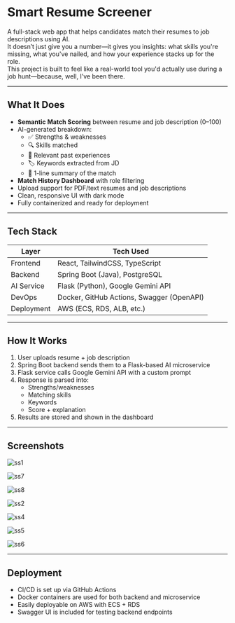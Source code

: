 # Smart Resume Screener

A full-stack web app that helps candidates match their resumes to job descriptions using AI.  
It doesn’t just give you a number—it gives you insights: what skills you're missing, what you've nailed, and how your experience stacks up for the role.  
This project is built to feel like a real-world tool you'd actually use during a job hunt—because, well, I’ve been there.

---

## What It Does

- **Semantic Match Scoring** between resume and job description (0–100)  
- AI-generated breakdown:
  - ✅ Strengths & weaknesses  
  - 🔍 Skills matched  
  - 🧩 Relevant past experiences  
  - 🏷️ Keywords extracted from JD  
  - 💬 1-line summary of the match  
- **Match History Dashboard** with role filtering  
- Upload support for PDF/text resumes and job descriptions  
- Clean, responsive UI with dark mode  
- Fully containerized and ready for deployment  

---

## Tech Stack

| Layer       | Tech Used                             |
|-------------|----------------------------------------|
| Frontend    | React, TailwindCSS, TypeScript         |
| Backend     | Spring Boot (Java), PostgreSQL         |
| AI Service  | Flask (Python), Google Gemini API      |
| DevOps      | Docker, GitHub Actions, Swagger (OpenAPI) |
| Deployment  | AWS (ECS, RDS, ALB, etc.)              |

---

## How It Works

1. User uploads resume + job description  
2. Spring Boot backend sends them to a Flask-based AI microservice  
3. Flask service calls Google Gemini API with a custom prompt  
4. Response is parsed into:
   - Strengths/weaknesses  
   - Matching skills  
   - Keywords  
   - Score + explanation  
5. Results are stored and shown in the dashboard  

---

## Screenshots
![ss1](https://github.com/user-attachments/assets/0dc1cec9-69f6-45cd-93ac-d2d03ca8a1d5)

![ss7](https://github.com/user-attachments/assets/df90933d-2bfe-42f2-8e26-445105810a79)

![ss8](https://github.com/user-attachments/assets/e81e684c-9e81-426c-92e8-5d10fcbe6998)

![ss2](https://github.com/user-attachments/assets/6c244a0f-39bf-4470-a466-b117662cbe98)

![ss4](https://github.com/user-attachments/assets/382e90e5-3718-4b1d-97f1-a972e2ef3c7f)

![ss5](https://github.com/user-attachments/assets/748d1b7a-f7e5-4a94-97c5-9a3b0e566f8e)

![ss6](https://github.com/user-attachments/assets/cde2023c-6e3e-4ccc-962d-f4ea954f690f)




---

## Deployment

- CI/CD is set up via GitHub Actions  
- Docker containers are used for both backend and microservice  
- Easily deployable on AWS with ECS + RDS  
- Swagger UI is included for testing backend endpoints  

